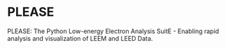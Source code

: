 # PLEASE
PLEASE: The Python Low-energy Electron Analysis SuitE - Enabling rapid analysis and visualization of LEEM and LEED Data.
